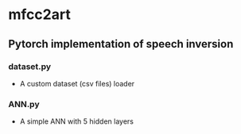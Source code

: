 # mfcc2art

## Pytorch implementation of speech inversion

### dataset.py
- A custom dataset (csv files) loader

### ANN.py
- A simple ANN with 5 hidden layers
